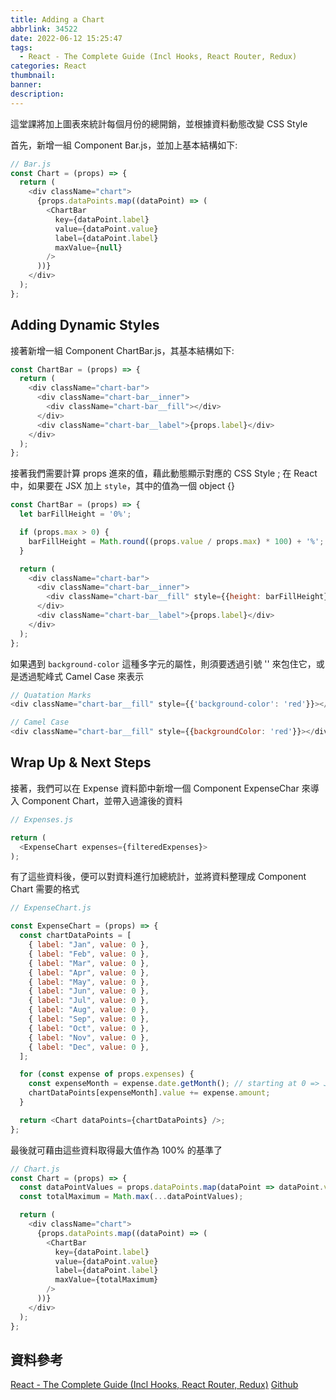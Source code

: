 ```yaml
---
title: Adding a Chart
abbrlink: 34522
date: 2022-06-12 15:25:47
tags:
  - React - The Complete Guide (Incl Hooks, React Router, Redux)
categories: React
thumbnail:
banner:
description:
---
```


這堂課將加上圖表來統計每個月份的總開銷，並根據資料動態改變 CSS Style

<!-- more -->

首先，新增一組 Component Bar.js，並加上基本結構如下:

```js
// Bar.js
const Chart = (props) => {
  return (
    <div className="chart">
      {props.dataPoints.map((dataPoint) => (
        <ChartBar
          key={dataPoint.label}
          value={dataPoint.value}
          label={dataPoint.label}
          maxValue={null}
        />
      ))}
    </div>
  );
};
```

## Adding Dynamic Styles

接著新增一組 Component ChartBar.js，其基本結構如下:

```js
const ChartBar = (props) => {
  return (
    <div className="chart-bar">
      <div className="chart-bar__inner">
        <div className="chart-bar__fill"></div>
      </div>
      <div className="chart-bar__label">{props.label}</div>
    </div>
  );
};
```

接著我們需要計算 props 進來的值，藉此動態顯示對應的 CSS Style ; 在 React 中，如果要在 JSX 加上 `style`，其中的值為一個 object {}

```js
const ChartBar = (props) => {
  let barFillHeight = '0%';

  if (props.max > 0) {
    barFillHeight = Math.round((props.value / props.max) * 100) + '%';
  }

  return (
    <div className="chart-bar">
      <div className="chart-bar__inner">
        <div className="chart-bar__fill" style={{height: barFillHeight}}></div>
      </div>
      <div className="chart-bar__label">{props.label}</div>
    </div>
  );
};
```

如果遇到 `background-color` 這種多字元的屬性，則須要透過引號 '' 來包住它，或是透過駝峰式 Camel Case 來表示

```js
// Quatation Marks
<div className="chart-bar__fill" style={{'background-color': 'red'}}></div>

// Camel Case
<div className="chart-bar__fill" style={{backgroundColor: 'red'}}></div>
```

## Wrap Up & Next Steps

接著，我們可以在 Expense 資料節中新增一個 Component ExpenseChar 來導入 Component Chart，並帶入過濾後的資料

```js
// Expenses.js

return (
  <ExpenseChart expenses={filteredExpenses}>
);
```

有了這些資料後，便可以對資料進行加總統計，並將資料整理成 Component Chart 需要的格式

```js
// ExpenseChart.js

const ExpenseChart = (props) => {
  const chartDataPoints = [
    { label: "Jan", value: 0 },
    { label: "Feb", value: 0 },
    { label: "Mar", value: 0 },
    { label: "Apr", value: 0 },
    { label: "May", value: 0 },
    { label: "Jun", value: 0 },
    { label: "Jul", value: 0 },
    { label: "Aug", value: 0 },
    { label: "Sep", value: 0 },
    { label: "Oct", value: 0 },
    { label: "Nov", value: 0 },
    { label: "Dec", value: 0 },
  ];

  for (const expense of props.expenses) {
    const expenseMonth = expense.date.getMonth(); // starting at 0 => January => 0
    chartDataPoints[expenseMonth].value += expense.amount; 
  }

  return <Chart dataPoints={chartDataPoints} />;
};
```

最後就可藉由這些資料取得最大值作為 100% 的基準了

```js
// Chart.js
const Chart = (props) => {
  const dataPointValues = props.dataPoints.map(dataPoint => dataPoint.value);
  const totalMaximum = Math.max(...dataPointValues);

  return (
    <div className="chart">
      {props.dataPoints.map((dataPoint) => (
        <ChartBar
          key={dataPoint.label}
          value={dataPoint.value}
          label={dataPoint.label}
          maxValue={totalMaximum}
        />
      ))}
    </div>
  );
};
```
## 資料參考

[React - The Complete Guide (Incl Hooks, React Router, Redux)](https://www.udemy.com/course/react-the-complete-guide-incl-redux/)
[Github](https://github.com/Jerry-Yeh/react-complete-guide/commit/d1a9c9979618b9f30b7e8a19c956a9b6de0f384a)